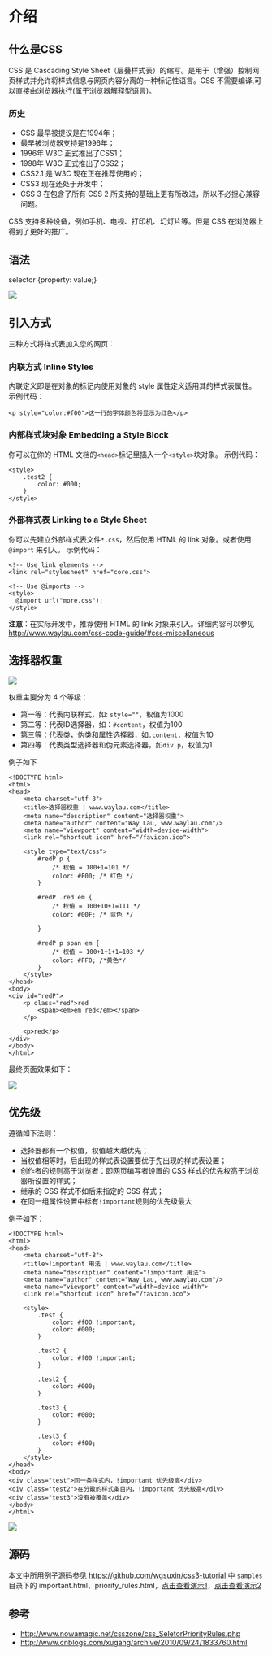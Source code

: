 介绍
====

## 什么是CSS
CSS 是 Cascading Style Sheet（层叠样式表）的缩写。是用于（增强）控制网页样式并允许将样式信息与网页内容分离的一种标记性语言。CSS 不需要编译,可以直接由浏览器执行(属于浏览器解释型语言)。

### 历史
* CSS 最早被提议是在1994年；
* 最早被浏览器支持是1996年；
* 1996年 W3C 正式推出了CSS1；
* 1998年 W3C 正式推出了CSS2；
* CSS2.1 是 W3C 现在正在推荐使用的；
* CSS3 现在还处于开发中；
* CSS 3 在包含了所有 CSS 2 所支持的基础上更有所改进，所以不必担心兼容问题。

CSS 支持多种设备，例如手机、电视、打印机、幻灯片等。但是 CSS 在浏览器上得到了更好的推广。

## 语法

selector {property: value;}

![](../images/selector.jpg)

## 引入方式

三种方式将样式表加入您的网页：

### 内联方式 Inline Styles

内联定义即是在对象的标记内使用对象的 style 属性定义适用其的样式表属性。
示例代码：

	<p style="color:#f00">这一行的字体颜色将显示为红色</p>

### 内部样式块对象 Embedding a Style Block

你可以在你的 HTML 文档的`<head>`标记里插入一个`<style>`块对象。
示例代码：

	<style>
	    .test2 {
	        color: #000;
	    }
	</style>

### 外部样式表 Linking to a Style Sheet

你可以先建立外部样式表文件`*.css`，然后使用 HTML 的 link 对象。或者使用 `@import` 来引入。
示例代码：

	<!-- Use link elements -->
	<link rel="stylesheet" href="core.css">
	
	<!-- Use @imports -->
	<style>
	  @import url("more.css");
	</style>

**注意**：在实际开发中，推荐使用 HTML 的 link 对象来引入。详细内容可以参见<http://www.waylau.com/css-code-guide/#css-miscellaneous>

## 选择器权重

![](../images/priority_rules.jpg)

权重主要分为 4 个等级：

* 第一等：代表内联样式，如: `style=""`，权值为1000
* 第二等：代表ID选择器，如：`#content`，权值为100
* 第三等：代表类，伪类和属性选择器，如`.content`，权值为10
* 第四等：代表类型选择器和伪元素选择器，如`div p`，权值为1

例子如下

	<!DOCTYPE html>
	<html>
	<head>
	    <meta charset="utf-8">
	    <title>选择器权重 | www.waylau.com</title>
	    <meta name="description" content="选择器权重">
	    <meta name="author" content="Way Lau, www.waylau.com"/>
	    <meta name="viewport" content="width=device-width">
	    <link rel="shortcut icon" href="/favicon.ico">
	
	    <style type="text/css">
	        #redP p {
	            /* 权值 = 100+1=101 */
	            color: #F00; /* 红色 */
	        }
	
	        #redP .red em {
	            /* 权值 = 100+10+1=111 */
	            color: #00F; /* 蓝色 */
	
	        }
	
	        #redP p span em {
	            /* 权值 = 100+1+1+1=103 */
	            color: #FF0; /*黄色*/
	        }
	    </style>
	</head>
	<body>
	<div id="redP">
	    <p class="red">red
	        <span><em>em red</em></span>
	    </p>
	
	    <p>red</p>
	</div>
	</body>
	</html>

最终页面效果如下：

![](../images/priority_rules_2.jpg)

## 优先级

遵循如下法则：

* 选择器都有一个权值，权值越大越优先；
* 当权值相等时，后出现的样式表设置要优于先出现的样式表设置；
* 创作者的规则高于浏览者：即网页编写者设置的 CSS 样式的优先权高于浏览器所设置的样式；
* 继承的 CSS 样式不如后来指定的 CSS 样式；
* 在同一组属性设置中标有`!important`规则的优先级最大 

例子如下：

	<!DOCTYPE html>
	<html>
	<head>
	    <meta charset="utf-8">
	    <title>!important 用法 | www.waylau.com</title>
	    <meta name="description" content="!important 用法">
	    <meta name="author" content="Way Lau, www.waylau.com"/>
	    <meta name="viewport" content="width=device-width">
	    <link rel="shortcut icon" href="/favicon.ico">
	
	    <style>
	        .test {
	            color: #f00 !important;
	            color: #000;
	        }
	
	        .test2 {
	            color: #f00 !important;
	        }
	
	        .test2 {
	            color: #000;
	        }
	
	        .test3 {
	            color: #000;
	        }
	
	        .test3 {
	            color: #f00;
	        }
	    </style>
	</head>
	<body>
	<div class="test">同一条样式内，!important 优先级高</div>
	<div class="test2">在分散的样式条目内，!important 优先级高</div>
	<div class="test3">没有被覆盖</div>
	</body>
	</html>


![](../images/important.jpg)

## 源码

本文中所用例子源码参见
<https://github.com/wgsuxin/css3-tutorial> 中 `samples` 目录下的 important.html、priority_rules.html，[点击查看演示1](https://wgsuxin.github.io/css3-tutorial/samples/important.html)，[点击查看演示2](https://wgsuxin.github.io/css3-tutorial/samples/priority_rules.html)

## 参考
* <http://www.nowamagic.net/csszone/css_SeletorPriorityRules.php>
* <http://www.cnblogs.com/xugang/archive/2010/09/24/1833760.html>
